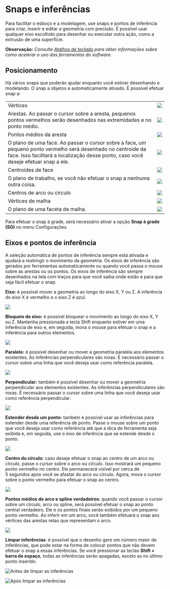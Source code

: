 # Snaps e inferências

Para facilitar o esboço e a modelagem, use snaps e pontos de inferência para criar, inserir e editar a geometria com precisão. É possível usar qualquer eixo escolhido para desenhar ou executar outra ação, como a extrusão de uma superfície.

**Observação:** _Consulte_ [_Atalhos de teclado_](../appendix/keyboard-shortcuts.md) _para obter informações sobre como acelerar o uso das ferramentas do software._

## Posicionamento

Há vários snaps que poderão ajudar enquanto você estiver desenhando e modelando. O snap a objetos é automaticamente ativado. É possível efetuar snap a:

|                                                                                                                                                                            |                                        |
| -------------------------------------------------------------------------------------------------------------------------------------------------------------------------- | -------------------------------------- |
| Vértices | ![](<../.gitbook/assets/inf3 (3).png>) |
| Arestas. Ao passar o cursor sobre a aresta, pequenos pontos vermelhos serão desenhados nas extremidades e no ponto médio. | ![](../.gitbook/assets/inf4.png) |
| Pontos médios da aresta | ![](../.gitbook/assets/inf5.png) |
| O plano de uma face. Ao passar o cursor sobre a face, um pequeno ponto vermelho será desenhado no centroide da face. Isso facilitará a localização desse ponto, caso você deseje efetuar snap a ele. | ![](../.gitbook/assets/inf6.png) |
| Centroides de face | ![](../.gitbook/assets/inf7.png) |
| O plano de trabalho, se você não efetuar o snap a nenhuma outra coisa. | ![](../.gitbook/assets/inf8.png) |
| Centros de arco ou círculo | ![](../.gitbook/assets/inf9.png) |
| Vértices de malha | ![](../.gitbook/assets/inf2.png) |
| O plano de uma faceta de malha. | ![](../.gitbook/assets/inf1.png) |

Para efetuar o snap à grade, será necessário ativar a opção **Snap à grade (SG)** no menu Configurações.

## Eixos e pontos de inferência

A seleção automática de pontos de inferência sempre está ativada e ajudará a restringir o movimento da geometria. Os eixos de inferência são gerados por ferramentas automaticamente ou quando você passa o mouse sobre as arestas ou os pontos. Os eixos de inferência são sempre desenhados na tela com traços para que você saiba onde estão e para que seja fácil efetuar o snap.

**Eixo:** é possível mover a geometria ao longo do eixo X, Y ou Z. A inferência do eixo X é vermelho e o eixo Z é azul.

![](../.gitbook/assets/inf10.png)

**Bloqueio de eixo:** é possível bloquear o movimento ao longo do eixo X, Y ou Z. Mantenha pressionada a tecla Shift enquanto estiver em uma inferência de eixo e, em seguida, mova o mouse para efetuar o snap e a inferência para outros elementos.

![](../.gitbook/assets/inf13.png)

**Paralelo:** é possível desenhar ou mover a geometria paralela aos elementos existentes. As inferências perpendiculares são roxas. É necessário passar o cursor sobre uma linha que você deseja usar como referência paralela.

![](../.gitbook/assets/inf14.png)

**Perpendicular:** também é possível desenhar ou mover a geometria perpendicular aos elementos existentes. As inferências perpendiculares são roxas. É necessário passar o cursor sobre uma linha que você deseja usar como referência perpendicular.

![](../.gitbook/assets/inf15.png)

**Estender desde um ponto:** também é possível usar as inferências para estender desde uma referência de ponto. Passe o mouse sobre um ponto que você deseja usar como referência até que a dica de ferramenta seja exibida e, em seguida, use o eixo de inferência que se estende desde o ponto.

![](../.gitbook/assets/inf16.png)

**Centro do círculo**: caso deseje efetuar o snap ao centro de um arco ou círculo, passe o cursor sobre o arco ou círculo. Isso mostrará um pequeno ponto vermelho no centro. Ele permanecerá visível por cerca de 5 segundos após você se afastar do arco ou círculo. Agora, mova o cursor sobre o ponto vermelho para efetuar o snap ao centro.

![](../.gitbook/assets/inf17.png)

**Pontos médios de arco e spline verdadeiros**: quando você passar o cursor sobre um círculo, arco ou spline, será possível efetuar o snap ao ponto central verdadeiro. Ele e os pontos finais serão exibidos por um pequeno ponto vermelho. Ao inferir em um arco, você também efetuará o snap aos vértices das arestas retas que representam o arco.

![](../.gitbook/assets/inf18.png)

**Limpar inferências**: é possível que o desenho gere um número maior de inferências, que pode estar na forma de colocar pontos que não devem efetuar o snap a essas inferências. Se você pressionar as teclas **Shift + barra de espaço**, todas as inferências serão apagadas, exceto as no último ponto inserido.

![Antes de limpar as inferências](../.gitbook/assets/inf19.png)

![Após limpar as inferências](../.gitbook/assets/inf20.png)
